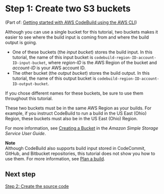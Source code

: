 # Step 1: Create two S3 buckets<a name="getting-started-cli-input-bucket"></a>

\(Part of: [Getting started with AWS CodeBuild using the AWS CLI](getting-started-cli.md)\)

Although you can use a single bucket for this tutorial, two buckets makes it easier to see where the build input is coming from and where the build output is going\.
+ One of these buckets \(the *input bucket*\) stores the build input\. In this tutorial, the name of this input bucket is `codebuild-region-ID-account-ID-input-bucket`, where *region\-ID* is the AWS Region of the bucket and *account\-ID* is your AWS account ID\.
+ The other bucket \(the *output bucket*\) stores the build output\. In this tutorial, the name of this output bucket is `codebuild-region-ID-account-ID-output-bucket`\.

If you chose different names for these buckets, be sure to use them throughout this tutorial\.

These two buckets must be in the same AWS Region as your builds\. For example, if you instruct CodeBuild to run a build in the US East \(Ohio\) Region, these buckets must also be in the US East \(Ohio\) Region\.

For more information, see [Creating a Bucket](https://docs.aws.amazon.com/AmazonS3/latest/user-guide/create-bucket.html) in the *Amazon Simple Storage Service User Guide*\. 

**Note**  
Although CodeBuild also supports build input stored in CodeCommit, GitHub, and Bitbucket repositories, this tutorial does not show you how to use them\. For more information, see [Plan a build](planning.md)\.

## Next step<a name="getting-started-cli-input-bucket-next"></a>

[Step 2: Create the source code](getting-started-cli-create-source-code.md)